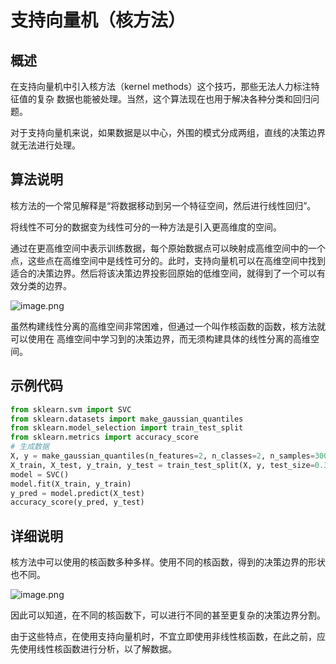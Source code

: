 # 支持向量机（核方法）

## 概述

在支持向量机中引入核方法（kernel methods）这个技巧，那些无法人力标注特征值的复杂 数据也能被处理。当然，这个算法现在也用于解决各种分类和回归问题。

对于支持向量机来说，如果数据是以中心，外围的模式分成两组，直线的决策边界就无法进行处理。

## 算法说明

核方法的一个常见解释是“将数据移动到另一个特征空间，然后进行线性回归”。

将线性不可分的数据变为线性可分的一种方法是引入更高维度的空间。

通过在更高维空间中表示训练数据，每个原始数据点可以映射成高维空间中的一个点，这些点在高维空间中是线性可分的。此时，支持向量机可以在高维空间中找到适合的决策边界。然后将该决策边界投影回原始的低维空间，就得到了一个可以有效分类的边界。

![image.png](images/1.png)

虽然构建线性分离的高维空间非常困难，但通过一个叫作核函数的函数，核方法就可以使用在 高维空间中学习到的决策边界，而无须构建具体的线性分离的高维空间。

## 示例代码

```python
from sklearn.svm import SVC
from sklearn.datasets import make_gaussian_quantiles
from sklearn.model_selection import train_test_split
from sklearn.metrics import accuracy_score
# 生成数据
X, y = make_gaussian_quantiles(n_features=2, n_classes=2, n_samples=300)
X_train, X_test, y_train, y_test = train_test_split(X, y, test_size=0.3)
model = SVC()
model.fit(X_train, y_train) 
y_pred = model.predict(X_test) 
accuracy_score(y_pred, y_test)
```

## 详细说明

核方法中可以使用的核函数多种多样。使用不同的核函数，得到的决策边界的形状也不同。

![image.png](images/2.png)

因此可以知道，在不同的核函数下，可以进行不同的甚至更复杂的决策边界分割。

由于这些特点，在使用支持向量机时，不宜立即使用非线性核函数，在此之前，应先使用线性核函数进行分析，以了解数据。